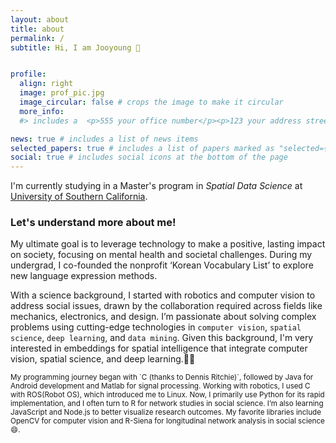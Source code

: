 ```yaml
---
layout: about
title: about
permalink: /
subtitle: Hi, I am Jooyoung 👋


profile:
  align: right
  image: prof_pic.jpg
  image_circular: false # crops the image to make it circular
  more_info: 
  #> includes a  <p>555 your office number</p><p>123 your address street</p><p>Your City, State 12345</p>

news: true # includes a list of news items
selected_papers: true # includes a list of papers marked as "selected={true}"
social: true # includes social icons at the bottom of the page
---
```


I'm currently studying in a Master's program in *Spatial Data Science* at <a href='https://www.usc.edu' target='_blank'>University of Southern California</a>.
<h3>Let's understand more about me!</h3>
My ultimate goal is to leverage technology to make a positive, lasting impact on society, focusing on mental health and societal challenges. During my undergrad, I co-founded the nonprofit ‘Korean Vocabulary List’ to explore new language expression methods.

With a science background, I started with robotics and computer vision to address social issues, drawn by the collaboration required across fields like mechanics, electronics, and design. I’m passionate about solving complex problems using cutting-edge technologies in `computer vision`, `spatial science`, `deep learning`, and `data mining`. Given this background, I'm very interested in embeddings for spatial intelligence that integrate computer vision, spatial science, and deep learning.🌴🏡

<p><small> My programming journey began with `C (thanks to Dennis Ritchie)`, followed by Java for Android development and Matlab for signal processing. Working with robotics, I used C with ROS(Robot OS), which introduced me to Linux. Now, I primarily use Python for its rapid implementation, and I often turn to R for network studies in social science. I’m also learning JavaScript and Node.js to better visualize research outcomes. My favorite libraries include OpenCV for computer vision and R-Siena for longitudinal network analysis in social science😄.<small><p>

